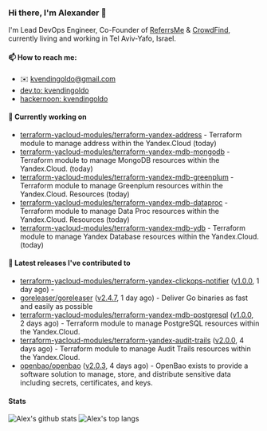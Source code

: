 ### Hi there, I'm Alexander 👋

I'm Lead DevOps Engineer, Co-Founder of [ReferrsMe](https://referrs.me/) & [CrowdFind](https://crowdfind.ai/), currently living and working in Tel Aviv-Yafo, Israel.

#### 📫 How to reach me:

- ✉️ kvendingoldo@gmail.com
- [dev.to: kvendingoldo](https://dev.to/kvendingoldo)
- [hackernoon: kvendingoldo](https://hackernoon.com/u/kvendingoldo)

#### 👷 Currently working on


- [terraform-yacloud-modules/terraform-yandex-address](https://github.com/terraform-yacloud-modules/terraform-yandex-address) - Terraform module to manage address within the Yandex.Cloud (today)
- [terraform-yacloud-modules/terraform-yandex-mdb-mongodb](https://github.com/terraform-yacloud-modules/terraform-yandex-mdb-mongodb) - Terraform module to manage MongoDB resources within the Yandex.Cloud. (today)
- [terraform-yacloud-modules/terraform-yandex-mdb-greenplum](https://github.com/terraform-yacloud-modules/terraform-yandex-mdb-greenplum) - Terraform module to manage Greenplum resources within the Yandex.Cloud.  Resources (today)
- [terraform-yacloud-modules/terraform-yandex-mdb-dataproc](https://github.com/terraform-yacloud-modules/terraform-yandex-mdb-dataproc) - Terraform module to manage Data Proc resources within the Yandex.Cloud. Resources (today)
- [terraform-yacloud-modules/terraform-yandex-mdb-ydb](https://github.com/terraform-yacloud-modules/terraform-yandex-mdb-ydb) - Terraform module to manage Yandex Database resources within the Yandex.Cloud. (today)

#### 🔭 Latest releases I've contributed to

- [terraform-yacloud-modules/terraform-yandex-clickops-notifier](https://github.com/terraform-yacloud-modules/terraform-yandex-clickops-notifier) ([v1.0.0](https://github.com/terraform-yacloud-modules/terraform-yandex-clickops-notifier/releases/tag/v1.0.0), 1 day ago) - 
- [goreleaser/goreleaser](https://github.com/goreleaser/goreleaser) ([v2.4.7](https://github.com/goreleaser/goreleaser/releases/tag/v2.4.7), 1 day ago) - Deliver Go binaries as fast and easily as possible
- [terraform-yacloud-modules/terraform-yandex-mdb-postgresql](https://github.com/terraform-yacloud-modules/terraform-yandex-mdb-postgresql) ([v1.0.0](https://github.com/terraform-yacloud-modules/terraform-yandex-mdb-postgresql/releases/tag/v1.0.0), 2 days ago) - Terraform module to manage PostgreSQL resources within the Yandex.Cloud.
- [terraform-yacloud-modules/terraform-yandex-audit-trails](https://github.com/terraform-yacloud-modules/terraform-yandex-audit-trails) ([v2.0.0](https://github.com/terraform-yacloud-modules/terraform-yandex-audit-trails/releases/tag/v2.0.0), 4 days ago) - Terraform module to manage Audit Trails resources within the Yandex.Cloud.
- [openbao/openbao](https://github.com/openbao/openbao) ([v2.0.3](https://github.com/openbao/openbao/releases/tag/v2.0.3), 4 days ago) - OpenBao exists to provide a software solution to manage, store, and distribute sensitive data including secrets, certificates, and keys.

#### Stats

![Alex's github stats](https://github-readme-stats.vercel.app/api?username=kvendingoldo&show_icons=true&theme=default&disable_animations=true&count_private=true&hide_rank=true&include_all_commits=true&custom_title=GitHub%20Stats&line_height=20)
![Alex's top langs](https://github-readme-stats.vercel.app/api/top-langs/?username=kvendingoldo&hide=tex,html,hcl,css,jupyter%20notebook&layout=compact)
